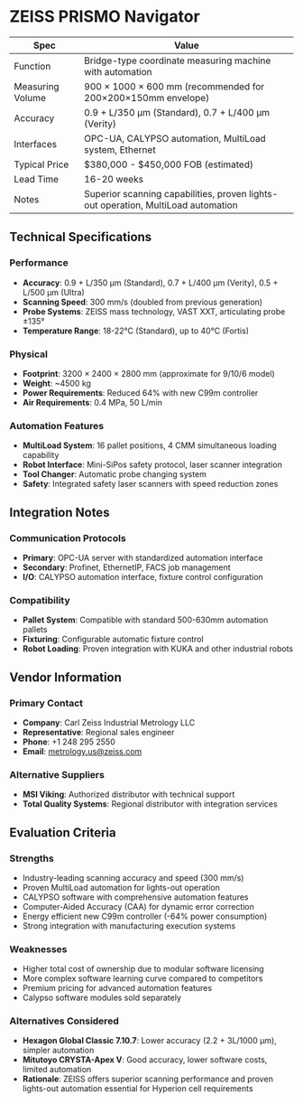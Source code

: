 # ZEISS PRISMO Navigator

| Spec                  | Value |
|-----------------------|-------|
| Function              | Bridge-type coordinate measuring machine with automation |
| Measuring Volume      | 900 × 1000 × 600 mm (recommended for 200×200×150mm envelope) |
| Accuracy              | 0.9 + L/350 µm (Standard), 0.7 + L/400 µm (Verity) |
| Interfaces            | OPC-UA, CALYPSO automation, MultiLoad system, Ethernet |
| Typical Price         | $380,000 - $450,000 FOB (estimated) |
| Lead Time             | 16-20 weeks |
| Notes                 | Superior scanning capabilities, proven lights-out operation, MultiLoad automation |

## Technical Specifications

### Performance
- **Accuracy**: 0.9 + L/350 µm (Standard), 0.7 + L/400 µm (Verity), 0.5 + L/500 µm (Ultra)
- **Scanning Speed**: 300 mm/s (doubled from previous generation)
- **Probe Systems**: ZEISS mass technology, VAST XXT, articulating probe ±135°
- **Temperature Range**: 18-22°C (Standard), up to 40°C (Fortis)

### Physical
- **Footprint**: 3200 × 2400 × 2800 mm (approximate for 9/10/6 model)
- **Weight**: ~4500 kg
- **Power Requirements**: Reduced 64% with new C99m controller
- **Air Requirements**: 0.4 MPa, 50 L/min

### Automation Features
- **MultiLoad System**: 16 pallet positions, 4 CMM simultaneous loading capability
- **Robot Interface**: Mini-SiPos safety protocol, laser scanner integration
- **Tool Changer**: Automatic probe changing system
- **Safety**: Integrated safety laser scanners with speed reduction zones

## Integration Notes

### Communication Protocols
- **Primary**: OPC-UA server with standardized automation interface
- **Secondary**: Profinet, EthernetIP, FACS job management
- **I/O**: CALYPSO automation interface, fixture control configuration

### Compatibility
- **Pallet System**: Compatible with standard 500-630mm automation pallets
- **Fixturing**: Configurable automatic fixture control
- **Robot Loading**: Proven integration with KUKA and other industrial robots

## Vendor Information

### Primary Contact
- **Company**: Carl Zeiss Industrial Metrology LLC
- **Representative**: Regional sales engineer
- **Phone**: +1 248 295 2550
- **Email**: metrology.us@zeiss.com

### Alternative Suppliers
- **MSI Viking**: Authorized distributor with technical support
- **Total Quality Systems**: Regional distributor with integration services

## Evaluation Criteria

### Strengths
- Industry-leading scanning accuracy and speed (300 mm/s)
- Proven MultiLoad automation for lights-out operation
- CALYPSO software with comprehensive automation features
- Computer-Aided Accuracy (CAA) for dynamic error correction
- Energy efficient new C99m controller (-64% power consumption)
- Strong integration with manufacturing execution systems

### Weaknesses
- Higher total cost of ownership due to modular software licensing
- More complex software learning curve compared to competitors
- Premium pricing for advanced automation features
- Calypso software modules sold separately

### Alternatives Considered
- **Hexagon Global Classic 7.10.7**: Lower accuracy (2.2 + 3L/1000 µm), simpler automation
- **Mitutoyo CRYSTA-Apex V**: Good accuracy, lower software costs, limited automation
- **Rationale**: ZEISS offers superior scanning performance and proven lights-out automation essential for Hyperion cell requirements